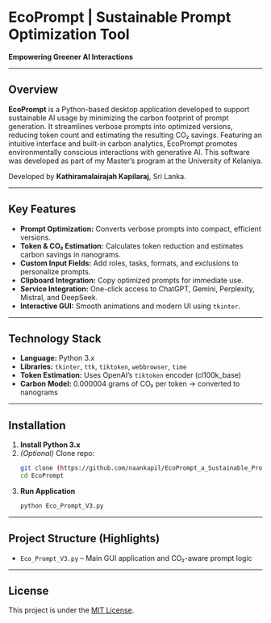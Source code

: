 # EcoPrompt | Sustainable Prompt Optimization Tool  
**Empowering Greener AI Interactions**

----------------------------------------------------------

## Overview

**EcoPrompt** is a Python-based desktop application developed to support sustainable AI usage by minimizing the carbon footprint of prompt generation. It streamlines verbose prompts into optimized versions, reducing token count and estimating the resulting CO₂ savings. Featuring an intuitive interface and built-in carbon analytics, EcoPrompt promotes environmentally conscious interactions with generative AI. This software was developed as part of my Master’s program at the University of Kelaniya.

Developed by **Kathiramalairajah Kapilaraj**, Sri Lanka.

---

## Key Features

- **Prompt Optimization:** Converts verbose prompts into compact, efficient versions.
- **Token & CO₂ Estimation:** Calculates token reduction and estimates carbon savings in nanograms.
- **Custom Input Fields:** Add roles, tasks, formats, and exclusions to personalize prompts.
- **Clipboard Integration:** Copy optimized prompts for immediate use.
- **Service Integration:** One-click access to ChatGPT, Gemini, Perplexity, Mistral, and DeepSeek.
- **Interactive GUI:** Smooth animations and modern UI using `tkinter`.

---

## Technology Stack

- **Language:** Python 3.x
- **Libraries:** `tkinter`, `ttk`, `tiktoken`, `webbrowser`, `time`
- **Token Estimation:** Uses OpenAI’s `tiktoken` encoder (cl100k_base)
- **Carbon Model:** 0.000004 grams of CO₂ per token → converted to nanograms

---

## Installation

1. **Install Python 3.x**  
2. *(Optional)* Clone repo:  
   ```bash
   git clone (https://github.com/naankapil/EcoPrompt_a_Sustainable_Prompt_-Optimization_Tool)
   cd EcoPrompt
   ```
3. **Run Application**  
   ```bash
   python Eco_Prompt_V3.py
   ```

---

## Project Structure (Highlights)

- `Eco_Prompt_V3.py` – Main GUI application and CO₂-aware prompt logic

---

## License

This project is under the [MIT License](LICENSE.md).

